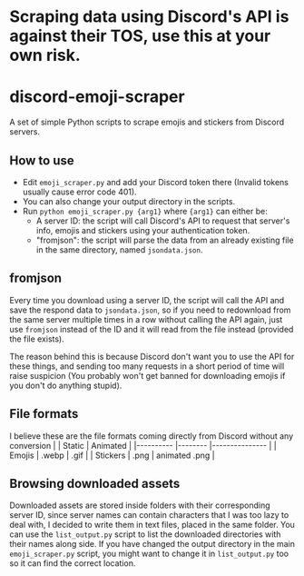 # Scraping data using Discord's API is against their TOS, use this at your own risk.

# discord-emoji-scraper
A set of simple Python scripts to scrape emojis and stickers from Discord servers.
## How to use
- Edit `emoji_scraper.py` and add your Discord token there (Invalid tokens usually cause error code 401).
- You can also change your output directory in the scripts.
- Run `python emoji_scraper.py {arg1}` where `{arg1}` can either be:
  - A server ID: the script will call Discord's API to request that server's info, emojis and stickers using your authentication token.
  - "fromjson": the script will parse the data from an already existing file in the same directory, named `jsondata.json`.

## fromjson
Every time you download using a server ID, the script will call the API and save the respond data to `jsondata.json`, so if you need to redownload from the same server multiple times in a row without calling the API again, just use `fromjson` instead of the ID and it will read from the file instead (provided the file exists).

The reason behind this is because Discord don't want you to use the API for these things, and sending too many requests in a short period of time will raise suspicion (You probably won't get banned for downloading emojis if you don't do anything stupid).

## File formats
I believe these are the file formats coming directly from Discord without any conversion
|          	| Static 	| Animated      	|
|----------	|--------	|---------------	|
| Emojis   	| .webp  	| .gif          	|
| Stickers 	| .png   	| animated .png 	|

## Browsing downloaded assets
Downloaded assets are stored inside folders with their corresponding server ID, since server names can contain characters that I was too lazy to deal with, I decided to write them in text files, placed in the same folder. You can use the `list_output.py` script to list the downloaded directories with their names along side. If you have changed the output directory in the main `emoji_scraper.py` script, you might want to change it in `list_output.py` too so it can find the correct location.

